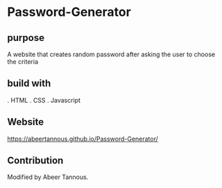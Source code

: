 # Password-Generator

## purpose
 A website that creates random password after asking the user to choose the criteria


## build with 
. HTML
. CSS
. Javascript


 ## Website 
 https://abeertannous.github.io/Password-Generator/
 
## Contribution
 Modified by Abeer Tannous.